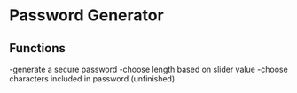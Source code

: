 <h1>Password Generator</h1>

<h2>Functions</h2>
-generate a secure password
-choose length based on slider value
-choose characters included in password (unfinished)
